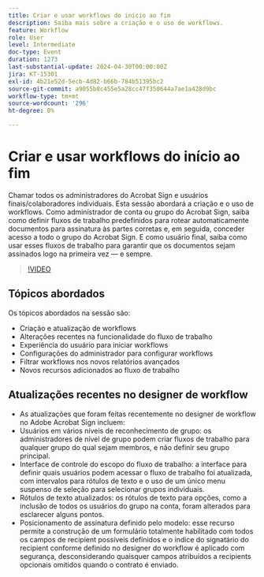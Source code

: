 ```yaml
---
title: Criar e usar workflows do início ao fim
description: Saiba mais sobre a criação e o uso de workflows.
feature: Workflow
role: User
level: Intermediate
doc-type: Event
duration: 1273
last-substantial-update: 2024-04-30T00:00:00Z
jira: KT-15301
exl-id: 4b21e52d-5ecb-4d82-b66b-784b51395bc2
source-git-commit: a9055b8c455e5a28cc47f350644a7ae1a428d9bc
workflow-type: tm+mt
source-wordcount: '296'
ht-degree: 0%

---
```


# Criar e usar workflows do início ao fim

Chamar todos os administradores do Acrobat Sign e usuários finais/colaboradores individuais. Esta sessão abordará a criação e o uso de workflows. Como administrador de conta ou grupo do Acrobat Sign, saiba como definir fluxos de trabalho predefinidos para rotear automaticamente documentos para assinatura às partes corretas e, em seguida, conceder acesso a todo o grupo do Acrobat Sign. E como usuário final, saiba como usar esses fluxos de trabalho para garantir que os documentos sejam assinados logo na primeira vez — e sempre.

>[!VIDEO](https://video.tv.adobe.com/v/3428192/?learn=on)

## Tópicos abordados

Os tópicos abordados na sessão são:

* Criação e atualização de workflows
* Alterações recentes na funcionalidade do fluxo de trabalho
* Experiência do usuário para iniciar workflows
* Configurações do administrador para configurar workflows
* Filtrar workflows nos novos relatórios avançados
* Novos recursos adicionados ao fluxo de trabalho

## Atualizações recentes no designer de workflow

* As atualizações que foram feitas recentemente no designer de workflow no Adobe Acrobat Sign incluem:
* Usuários em vários níveis de reconhecimento de grupo: os administradores de nível de grupo podem criar fluxos de trabalho para qualquer grupo do qual sejam membros, e não definir seu grupo principal.
* Interface de controle do escopo do fluxo de trabalho: a interface para definir quais usuários podem acessar o fluxo de trabalho foi atualizada, com intervalos para rótulos de texto e o uso de um único menu suspenso de seleção para selecionar grupos individuais.
* Rótulos de texto atualizados: os rótulos de texto para opções, como a inclusão de todos os usuários do grupo na conta, foram alterados para esclarecer alguns pontos.
* Posicionamento de assinatura definido pelo modelo: esse recurso permite a construção de um formulário totalmente habilitado com todos os campos de recipient possíveis definidos e o índice do signatário do recipient conforme definido no designer do workflow é aplicado com segurança, desconsiderando quaisquer campos atribuídos a recipients opcionais omitidos quando o contrato é enviado.
